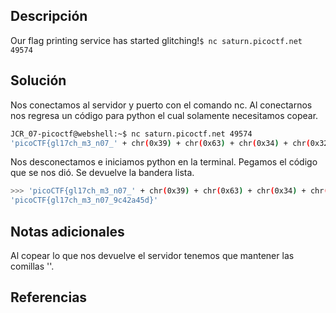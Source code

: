 ## Descripción

Our flag printing service has started glitching!`$ nc saturn.picoctf.net 49574`

## Solución

Nos conectamos al servidor y puerto con el comando nc.
Al conectarnos nos regresa un código para python el cual solamente necesitamos copear.
``` bash
JCR_07-picoctf@webshell:~$ nc saturn.picoctf.net 49574
'picoCTF{gl17ch_m3_n07_' + chr(0x39) + chr(0x63) + chr(0x34) + chr(0x32) + chr(0x61) + chr(0x34) + chr(0x35) + chr(0x64) + '}'
```
Nos desconectamos e iniciamos python en la terminal.
Pegamos el código que se nos dió.
Se devuelve la bandera lista.

``` bash
>>> 'picoCTF{gl17ch_m3_n07_' + chr(0x39) + chr(0x63) + chr(0x34) + chr(0x32) + chr(0x61) + chr(0x34) + chr(0x35) + chr(0x64) + '}'
'picoCTF{gl17ch_m3_n07_9c42a45d}'
```
## Notas adicionales
Al copear lo que nos devuelve el servidor tenemos que mantener las comillas ''.

## Referencias
